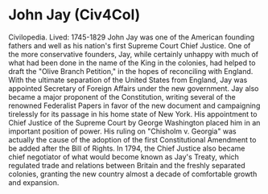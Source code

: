 # John Jay (Civ4Col)

Civilopedia.
Lived: 1745-1829
John Jay was one of the American founding fathers and well as his nation's first Supreme Court Chief Justice. One of the more conservative founders, Jay, while certainly unhappy with much of what had been done in the name of the King in the colonies, had helped to draft the "Olive Branch Petition," in the hopes of reconciling with England. With the ultimate separation of the United States from England, Jay was appointed Secretary of Foreign Affairs under the new government. Jay also became a major proponent of the Constitution, writing several of the renowned Federalist Papers in favor of the new document and campaigning tirelessly for its passage in his home state of New York. His appointment to Chief Justice of the Supreme Court by George Washington placed him in an important position of power. His ruling on "Chisholm v. Georgia" was actually the cause of the adoption of the first Constitutional Amendment to be added after the Bill of Rights. In 1794, the Chief Justice also became chief negotiator of what would become known as Jay's Treaty, which regulated trade and relations between Britain and the freshly separated colonies, granting the new country almost a decade of comfortable growth and expansion.